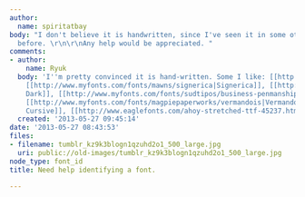 ```yaml
---
author:
  name: spiritatbay
body: "I don't believe it is handwritten, since I've seen it in some other places
  before. \r\n\r\nAny help would be appreciated. "
comments:
- author:
    name: Ryuk
  body: 'I''m pretty convinced it is hand-written. Some I like: [[http://www.myfonts.com/fonts/sudtipos/plumero-script|Plumero]],
    [[http://www.myfonts.com/fonts/mawns/signerica|Signerica]], [[http://www.myfonts.com/fonts/blambot/after-dark-bb|After
    Dark]], [[http://www.myfonts.com/fonts/sudtipos/business-penmanship|Business Penmanship]],
    [[http://www.myfonts.com/fonts/magpiepaperworks/vermandois|Vermandois]], [[http://www.creatingkeepsakes.com/articles/CK_Cursive|CK
    Cursive]], [[http://www.eaglefonts.com/ahoy-stretched-ttf-45237.htm|Ahoy Stretched]]'
  created: '2013-05-27 09:45:14'
date: '2013-05-27 08:43:53'
files:
- filename: tumblr_kz9k3blogn1qzuhd2o1_500_large.jpg
  uri: public://old-images/tumblr_kz9k3blogn1qzuhd2o1_500_large.jpg
node_type: font_id
title: Need help identifying a font.

---
```

